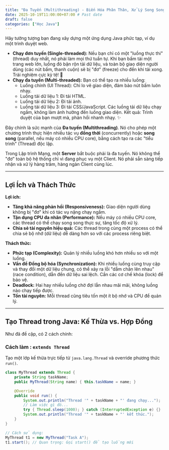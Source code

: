 ```yaml
---
title: "Đa Tuyến (Multithreading) - Biến Hóa Phân Thân, Xử Lý Song Song"
date: 2025-10-19T11:00:00+07:00 # Past date
draft: false
categories: ["Học Java"]
---
```


Hãy tưởng tượng bạn đang xây dựng một ứng dụng Java phức tạp, ví dụ một trình duyệt web.

* **Chạy đơn tuyến (Single-threaded):** Nếu bạn chỉ có một "luồng thực thi" (thread) duy nhất, nó phải làm mọi thứ tuần tự. Khi bạn bấm tải một trang web lớn, luồng đó bận rộn tải dữ liệu, và toàn bộ giao diện người dùng (các nút bấm, thanh cuộn) sẽ bị "đơ" (freeze) cho đến khi tải xong. Trải nghiệm cực kỳ tệ! 🥶
* **Chạy đa tuyến (Multi-threaded):** Bạn có thể tạo ra nhiều luồng:
    * Luồng chính (UI Thread): Chỉ lo vẽ giao diện, đảm bảo nút bấm luôn nhạy.
    * Luồng tải dữ liệu 1: Đi tải HTML.
    * Luồng tải dữ liệu 2: Đi tải ảnh.
    * Luồng tải dữ liệu 3: Đi tải CSS/JavaScript.
    Các luồng tải dữ liệu chạy ngầm, không làm ảnh hưởng đến luồng giao diện. Kết quả: Trình duyệt của bạn mượt mà, phản hồi nhanh nhạy. ✨

Đây chính là sức mạnh của **Đa tuyến (Multithreading)**. Nó cho phép một chương trình thực hiện nhiều tác vụ **đồng thời** (concurrently) hoặc **song song** (parallel, nếu máy có nhiều CPU core), bằng cách tạo ra các "tiểu trình" (Thread) độc lập.

Trong Lập trình Mạng, một **Server** bắt buộc phải là đa tuyến. Nó không thể "đơ" toàn bộ hệ thống chỉ vì đang phục vụ một Client. Nó phải sẵn sàng tiếp nhận và xử lý hàng trăm, hàng ngàn Client cùng lúc.

***

## Lợi Ích và Thách Thức

**Lợi ích:**
* **Tăng khả năng phản hồi (Responsiveness):** Giao diện người dùng không bị "đơ" khi có tác vụ nặng chạy ngầm.
* **Tận dụng CPU đa nhân (Performance):** Nếu máy có nhiều CPU core, các thread có thể chạy song song thực sự, tăng tốc độ xử lý.
* **Chia sẻ tài nguyên hiệu quả:** Các thread trong cùng một process có thể chia sẻ bộ nhớ (dữ liệu) dễ dàng hơn so với các process riêng biệt.

**Thách thức:**
* **Phức tạp (Complexity):** Quản lý nhiều luồng khó hơn nhiều so với một luồng.
* **Vấn đề Đồng bộ hóa (Synchronization):** Khi nhiều luồng cùng truy cập và thay đổi một dữ liệu chung, có thể xảy ra lỗi "dẫm chân lên nhau" (race condition), dẫn đến dữ liệu sai lệch. Cần các cơ chế khóa (lock) để bảo vệ.
* **Deadlock:** Hai hay nhiều luồng chờ đợi lẫn nhau mãi mãi, không luồng nào chạy tiếp được.
* **Tốn tài nguyên:** Mỗi thread cũng tiêu tốn một ít bộ nhớ và CPU để quản lý.

***

## Tạo Thread trong Java: Kế Thừa vs. Hợp Đồng

Như đã đề cập, có 2 cách chính:

### Cách làm : `extends Thread`

Tạo một lớp kế thừa trực tiếp từ `java.lang.Thread` và override phương thức `run()`.

```java
class MyThread extends Thread {
    private String taskName;
    public MyThread(String name) { this.taskName = name; }

    @Override
    public void run() {
        System.out.println("Thread '" + taskName + "' đang chạy...");
        // Làm việc gì đó...
        try { Thread.sleep(1000); } catch (InterruptedException e) {}
        System.out.println("Thread '" + taskName + "' kết thúc.");
    }
}

// Cách sử dụng:
MyThread t1 = new MyThread("Task A");
t1.start(); // Quan trọng: Gọi start() để tạo luồng mới